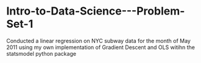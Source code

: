 # Intro-to-Data-Science---Problem-Set-1

Conducted a linear regression on NYC subway data for the month of May 2011 using my own implementation of Gradient Descent and OLS witihn the statsmodel python package
